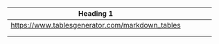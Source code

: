 | Heading 1                                       |     |     |     |     |
| ----------------------------------------------- | --- | --- | --- | --- |
| https://www.tablesgenerator.com/markdown_tables |     |     |     |     |
|                                                 |     |     |     |     |
|                                                 |     |     |     |     |
